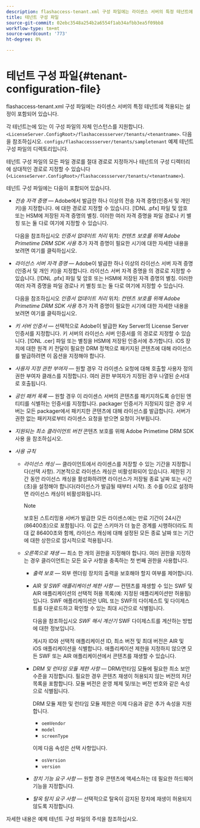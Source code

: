 ```yaml
---
description: flashaccess-tenant.xml 구성 파일에는 라이센스 서버의 특정 테넌트에 적용되는 설정이 포함되어 있습니다.
title: 테넌트 구성 파일
source-git-commit: 02ebc3548a254b2a6554f1ab34afbb3ea5f09bb8
workflow-type: tm+mt
source-wordcount: '773'
ht-degree: 0%

---
```


# 테넌트 구성 파일{#tenant-configuration-file}

flashaccess-tenant.xml 구성 파일에는 라이센스 서버의 특정 테넌트에 적용되는 설정이 포함되어 있습니다.

각 테넌트는에 있는 이 구성 파일의 자체 인스턴스를 지원합니다. `<LicenseServer.ConfigRoot>/flashaccessserver/tenants/<tenantname>`. 다음을 참조하십시오. `configs/flashaccessserver/tenants/sampletenant` 예제 테넌트 구성 파일의 디렉토리입니다.

테넌트 구성 파일의 모든 파일 경로를 절대 경로로 지정하거나 테넌트의 구성 디렉터리에 상대적인 경로로 지정할 수 있습니다(`<LicenseServer.ConfigRoot>/flashaccessserver/tenants/<tenantname>`).

테넌트 구성 파일에는 다음이 포함되어 있습니다.

* *전송 자격 증명* — Adobe에서 발급한 하나 이상의 전송 자격 증명(인증서 및 개인 키)을 지정합니다. 에 대한 경로로 지정할 수 있습니다. [!DNL .pfx] 파일 및 암호 또는 HSM에 저장된 자격 증명의 별칭. 이러한 여러 자격 증명을 파일 경로나 키 별칭 또는 둘 다로 여기에 지정할 수 있습니다.

  다음을 참조하십시오 *인증서 업데이트 처리* 위치: *컨텐츠 보호를 위해 Adobe Primetime DRM SDK 사용* 추가 자격 증명이 필요한 시기에 대한 자세한 내용을 보려면 여기를 클릭하십시오.

* *라이선스 서버 자격 증명* — Adobe이 발급한 하나 이상의 라이선스 서버 자격 증명(인증서 및 개인 키)을 지정합니다. 라이선스 서버 자격 증명을 의 경로로 지정할 수 있습니다. [!DNL .pfx] 파일 및 암호 또는 HSM에 저장된 자격 증명의 별칭. 이러한 여러 자격 증명을 파일 경로나 키 별칭 또는 둘 다로 여기에 지정할 수 있습니다.

  다음을 참조하십시오 *인증서 업데이트 처리* 위치: *컨텐츠 보호를 위해 Adobe Primetime DRM SDK 사용* 추가 자격 증명이 필요한 시기에 대한 자세한 내용을 보려면 여기를 클릭하십시오.

* *키 서버 인증서* — 선택적으로 Adobe이 발급한 Key Server의 License Server 인증서를 지정합니다. 키 서버의 라이선스 서버 인증서를 의 경로로 지정할 수 있습니다. [!DNL .cer] 파일 또는 별칭을 HSM에 저장된 인증서에 추가합니다. iOS 장치에 대한 원격 키 전달이 필요한 DRM 정책으로 패키지된 콘텐츠에 대해 라이선스를 발급하려면 이 옵션을 지정해야 합니다.

* *사용자 지정 권한 부여자* — 원할 경우 각 라이센스 요청에 대해 호출할 사용자 정의 권한 부여자 클래스를 지정합니다. 여러 권한 부여자가 지정된 경우 나열된 순서대로 호출됩니다.
* *공인 패커 목록* — 원할 경우 이 라이센스 서버의 콘텐츠를 패키지하도록 승인된 엔티티를 식별하는 인증서를 지정합니다. packager 인증서가 지정되지 않은 경우 서버는 모든 packager에서 패키지한 콘텐츠에 대해 라이선스를 발급합니다. 서버가 권한 없는 패키저로부터 라이센스 요청을 받으면 요청이 거부됩니다.
* *지원되는 최소 클라이언트 버전* 콘텐츠 보호를 위해 Adobe Primetime DRM SDK 사용 을 참조하십시오.

* *사용 규칙*

   * *라이선스 캐싱* — 클라이언트에서 라이센스를 저장할 수 있는 기간을 지정합니다(선택 사항). 기본적으로 라이센스 캐싱은 비활성화되어 있습니다. 제한된 기간 동안 라이선스 캐싱을 활성화하려면 라이선스가 저장될 종료 날짜 또는 시간(초)을 설정해야 합니다(라이선스가 발급될 때부터 시작). 초 수를 0으로 설정하면 라이선스 캐싱이 비활성화됩니다.

     >[!NOTE]
     >
     >보호된 스트리밍용 서버가 발급한 모든 라이센스에는 만료 기간이 24시간(86400초)으로 포함됩니다. 이 값은 스키마가 더 높은 경계를 시행하더라도 최대 값 86400초와 함께, 라이선스 캐싱에 대해 설정된 모든 종료 날짜 또는 기간에 대한 상한으로 암시적으로 적용됩니다.

   * *오른쪽으로 재생* — 최소 한 개의 권한을 지정해야 합니다. 여러 권한을 지정하는 경우 클라이언트는 모든 요구 사항을 충족하는 첫 번째 권한을 사용합니다.

      * *출력 보호* — 외부 렌더링 장치의 출력을 보호해야 할지 여부를 제어합니다.
      * *AIR 및 SWF 애플리케이션 제한 사항* — 컨텐츠를 재생할 수 있는 SWF 및 AIR 애플리케이션의 선택적 허용 목록(예: 지정된 애플리케이션만 허용됨)입니다. SWF 애플리케이션은 URL 또는 SWF의 다이제스트 및 다이제스트를 다운로드하고 확인할 수 있는 최대 시간으로 식별됩니다.

        다음을 참조하십시오 *SWF 해시 계산기* SWF 다이제스트를 계산하는 방법에 대한 정보입니다.

        게시자 ID와 선택적 애플리케이션 ID, 최소 버전 및 최대 버전은 AIR 및 iOS 애플리케이션을 식별합니다. 애플리케이션 제한을 지정하지 않으면 모든 SWF 또는 AIR 애플리케이션에서 콘텐츠를 재생할 수 있습니다.

      * *DRM 및 런타임 모듈 제한 사항* — DRM/런타임 모듈에 필요한 최소 보안 수준을 지정합니다. 필요한 경우 콘텐츠 재생이 허용되지 않는 버전의 차단 목록을 포함합니다. 모듈 버전은 운영 체제 및/또는 버전 번호와 같은 속성으로 식별됩니다.

        DRM 모듈 제한 및 런타임 모듈 제한은 이제 다음과 같은 추가 속성을 지원합니다.

         * `oemVendor`
         * `model`
         * `screenType`

        이제 다음 속성은 선택 사항입니다.

         * `osVersion`
         * `version`

      * *장치 기능 요구 사항* — 원할 경우 콘텐츠에 액세스하는 데 필요한 하드웨어 기능을 지정합니다.
      * *탈옥 탐지 요구 사항* — 선택적으로 탈옥이 감지된 장치에 재생이 허용되지 않도록 지정합니다.

자세한 내용은 예제 테넌트 구성 파일의 주석을 참조하십시오.
